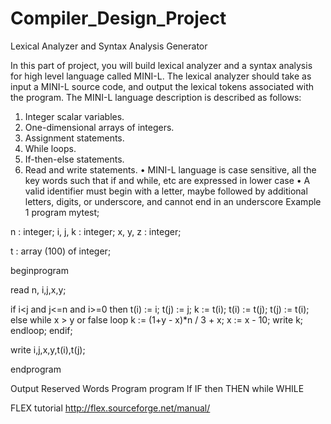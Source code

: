 # Compiler_Design_Project

Lexical Analyzer and Syntax Analysis Generator

In this part of project, you will build lexical analyzer and a syntax analysis for high level language called MINI-L. The lexical analyzer should take as input a MINI-L source code, and output the lexical tokens associated with the program.
The MINI-L language description is described as follows:
1.	Integer scalar variables. 
2.	One-dimensional arrays of integers. 
3.	Assignment statements. 
4.	While loops. 
5.	If-then-else statements. 
6.	Read and write statements. 
•	MINI-L language is case sensitive, all the key words such that if and while, etc are expressed in lower case
•	A valid identifier must begin with a letter, maybe followed by additional letters, digits, or underscore, and cannot end in an underscore
Example 1
program mytest;

  n : integer;
  i, j, k : integer;
  x, y, z : integer;

  t : array (100) of integer;

beginprogram	

  read n, i,j,x,y;

  if i<j and j<=n and i>=0 then
     t(i) := i;
     t(j) := j;
     k := t(i);
     t(i) := t(j);
     t(j) := t(i);
  else
     while  x > y or false loop
        k := (1+y - x)*n / 3 + x;
        x := x - 10;
        write k;
     endloop;
  endif;

  write i,j,x,y,t(i),t(j);

endprogram

Output 
Reserved Words
Program                  program
If                       IF
then                     THEN
while                    WHILE

FLEX tutorial
http://flex.sourceforge.net/manual/
